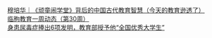   
[穆培华｜《顽童闹学堂》背后的中国古代教育智慧（今天的教育逊透了）](http://www.dianyue.me/archives/805/kiue98jbrlqht5la/)  
[临朐教育一周动态（第30周）](http://www.dianyue.me/archives/354/26gcshhayvd3vaqu/)  
[身患尿毒症捧出6项发明，教育部授予他“全国优秀大学生”](http://www.dianyue.me/archives/800/qvy2um330y0u0gpx/)